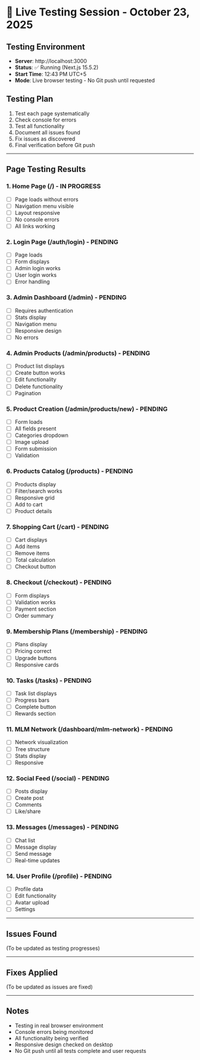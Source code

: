 # 🧪 Live Testing Session - October 23, 2025

## Testing Environment
- **Server**: http://localhost:3000
- **Status**: ✅ Running (Next.js 15.5.2)
- **Start Time**: 12:43 PM UTC+5
- **Mode**: Live browser testing - No Git push until requested

## Testing Plan
1. Test each page systematically
2. Check console for errors
3. Test all functionality
4. Document all issues found
5. Fix issues as discovered
6. Final verification before Git push

---

## Page Testing Results

### 1. Home Page (/) - IN PROGRESS
- [ ] Page loads without errors
- [ ] Navigation menu visible
- [ ] Layout responsive
- [ ] No console errors
- [ ] All links working

### 2. Login Page (/auth/login) - PENDING
- [ ] Page loads
- [ ] Form displays
- [ ] Admin login works
- [ ] User login works
- [ ] Error handling

### 3. Admin Dashboard (/admin) - PENDING
- [ ] Requires authentication
- [ ] Stats display
- [ ] Navigation menu
- [ ] Responsive design
- [ ] No errors

### 4. Admin Products (/admin/products) - PENDING
- [ ] Product list displays
- [ ] Create button works
- [ ] Edit functionality
- [ ] Delete functionality
- [ ] Pagination

### 5. Product Creation (/admin/products/new) - PENDING
- [ ] Form loads
- [ ] All fields present
- [ ] Categories dropdown
- [ ] Image upload
- [ ] Form submission
- [ ] Validation

### 6. Products Catalog (/products) - PENDING
- [ ] Products display
- [ ] Filter/search works
- [ ] Responsive grid
- [ ] Add to cart
- [ ] Product details

### 7. Shopping Cart (/cart) - PENDING
- [ ] Cart displays
- [ ] Add items
- [ ] Remove items
- [ ] Total calculation
- [ ] Checkout button

### 8. Checkout (/checkout) - PENDING
- [ ] Form displays
- [ ] Validation works
- [ ] Payment section
- [ ] Order summary

### 9. Membership Plans (/membership) - PENDING
- [ ] Plans display
- [ ] Pricing correct
- [ ] Upgrade buttons
- [ ] Responsive cards

### 10. Tasks (/tasks) - PENDING
- [ ] Task list displays
- [ ] Progress bars
- [ ] Complete button
- [ ] Rewards section

### 11. MLM Network (/dashboard/mlm-network) - PENDING
- [ ] Network visualization
- [ ] Tree structure
- [ ] Stats display
- [ ] Responsive

### 12. Social Feed (/social) - PENDING
- [ ] Posts display
- [ ] Create post
- [ ] Comments
- [ ] Like/share

### 13. Messages (/messages) - PENDING
- [ ] Chat list
- [ ] Message display
- [ ] Send message
- [ ] Real-time updates

### 14. User Profile (/profile) - PENDING
- [ ] Profile data
- [ ] Edit functionality
- [ ] Avatar upload
- [ ] Settings

---

## Issues Found

(To be updated as testing progresses)

---

## Fixes Applied

(To be updated as issues are fixed)

---

## Notes
- Testing in real browser environment
- Console errors being monitored
- All functionality being verified
- Responsive design checked on desktop
- No Git push until all tests complete and user requests
